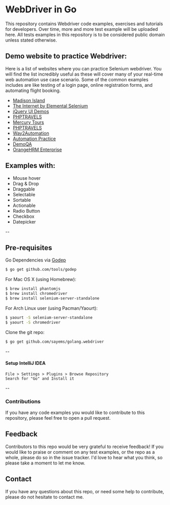 WebDriver in Go
===========

This repository contains Webdriver code examples, exercises and tutorials for developers.
Over time, more and more test example will be uploaded here.
All tests examples in this repository is to be considered public domain unless stated otherwise.  

## Demo website to practice Webdriver:
Here is a list of websites where you can practice Selenium webdriver. You will find the list incredibly useful as these will cover many of your real-time web automation use case scenario. Some of the common examples includes are like testing of a login page, online registration forms, and automating flight booking. 
 
- [Madison Island](http://magento-demo.lexiconn.com/)
- [The Internet by Elemental Selenium](http://the-internet.herokuapp.com/)
- [jQuery UI Demos](http://jqueryui.com/demos/)
- [PHPTRAVELS](http://phptravels.com/demo/)
- [Mercury Tours](http://newtours.demoaut.com/)
- [PHPTRAVELS](http://phptravels.com/demo/)
- [Way2Automation](http://www.way2automation.com/demo.html)
- [Automation Practice](http://automationpractice.com/index.php)
- [DemoQA](http://demoqa.com/)
- [OrangeHRM Enterprise](http://enterprise.demo.orangehrmlive.com/symfony/web/index.php/auth/login)

## Examples with:

- Mouse hover
- Drag & Drop
- Draggable
- Selectable
- Sortable
- Actionable
- Radio Button
- Checkbox
- Datepicker

--

## Pre-requisites

Go Dependencies via [Godep](https://github.com/tools/godep)
```bash
$ go get github.com/tools/godep
```

For Mac OS X (using Homebrew):
```bash
$ brew install phantomjs
$ brew install chromedriver
$ brew install selenium-server-standalone
```

For Arch Linux user (using Pacman/Yaourt):
```bash
$ yaourt -S selenium-server-standalone
$ yaourt -S chromedriver
```

Clone the git repo:
```bash
$ go get github.com/sayems/golang.webdriver
```

--

#### Setup IntelliJ IDEA

```
File > Settings > Plugins > Browse Repository
Search for "Go" and Install it
```

--

### Contributions

If you have any code examples you would like to contribute to this repository, please feel free to open a pull request.

## Feedback

Contributors to this repo would be very grateful to receive feedback! If you would like to praise or comment on any test examples, or the repo as a whole, please do so in the issue tracker. I'd love to hear what you think, so please take a moment to let me know.


## Contact

If you have any questions about this repo, or need some help to contribute, please do not hesitate to contact me.
